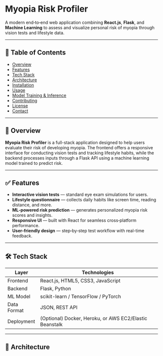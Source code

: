 # Myopia Risk Profiler

A modern end‑to‑end web application combining **React.js**, **Flask**, and **Machine Learning** to assess and visualize personal risk of myopia through vision tests and lifestyle data.

---

## 📌 Table of Contents

- [Overview](#overview)  
- [Features](#features)  
- [Tech Stack](#tech-stack)  
- [Architecture](#architecture)  
- [Installation](#installation)  
- [Usage](#usage)  
- [Model Training & Inference](#model-training--inference)  
- [Contributing](#contributing)  
- [License](#license)  
- [Contact](#contact)

---

## 📝 Overview

**Myopia Risk Profiler** is a full-stack application designed to help users evaluate their risk of developing myopia. The frontend offers a responsive interface for conducting vision tests and tracking lifestyle habits, while the backend processes inputs through a Flask API using a machine learning model trained to predict risk.

---

## ✅ Features

- **Interactive vision tests** — standard eye exam simulations for users.  
- **Lifestyle questionnaire** — collects daily habits like screen time, reading distance, and more.  
- **ML‑powered risk prediction** — generates personalized myopia risk scores and insights.  
- **Responsive UI** — built with React for seamless cross‑platform performance.  
- **User-friendly design** — step‑by‑step test workflow with real-time feedback.

---

## 🛠 Tech Stack

| Layer       | Technologies                                      |
|-------------|---------------------------------------------------|
| Frontend    | React.js, HTML5, CSS3, JavaScript                 |
| Backend     | Flask, Python                                     |
| ML Model    | scikit-learn / TensorFlow / PyTorch               |
| Data Format | JSON, REST API                                    |
| Deployment  | (Optional) Docker, Heroku, or AWS EC2/Elastic Beanstalk |

---

## 🧱 Architecture


